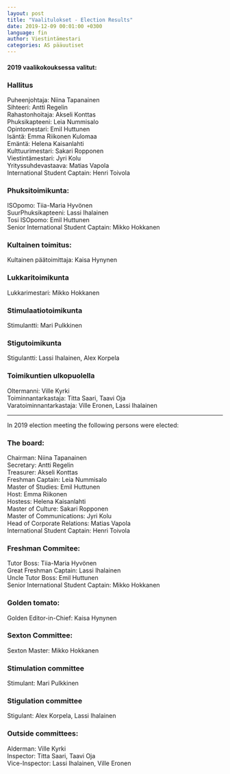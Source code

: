 ```yaml
---
layout: post
title: "Vaalitulokset - Election Results"
date: 2019-12-09 00:01:00 +0300
language: fin
author: Viestintämestari
categories: AS pääuutiset
---
```


#### 2019 vaalikokouksessa valitut:

### Hallitus
Puheenjohtaja: Niina Tapanainen<br>
Sihteeri: Antti Regelin<br>
Rahastonhoitaja: Akseli Konttas<br>
Phuksikapteeni: Leia Nummisalo<br>
Opintomestari: Emil Huttunen<br>
Isäntä: Emma Riikonen Kulomaa<br>
Emäntä: Helena Kaisanlahti<br>
Kulttuurimestari: Sakari Ropponen<br>
Viestintämestari: Jyri Kolu<br>
Yrityssuhdevastaava: Matias Vapola<br>
International Student Captain: Henri Toivola

### Phuksitoimikunta:

ISOpomo: Tiia-Maria Hyvönen<br>
SuurPhuksikapteeni: Lassi Ihalainen<br>
Tosi ISOpomo: Emil Huttunen<br>
Senior International Student Captain: Mikko Hokkanen<br>

### Kultainen toimitus:

Kultainen päätoimittaja: Kaisa Hynynen

### Lukkaritoimikunta

Lukkarimestari: Mikko Hokkanen

### Stimulaatiotoimikunta

Stimulantti: Mari Pulkkinen

### Stigutoimikunta

Stigulantti: Lassi Ihalainen, Alex Korpela

### Toimikuntien ulkopuolella

Oltermanni: Ville Kyrki <br>
Toiminnantarkastaja: Titta Saari, Taavi Oja<br>
Varatoiminnantarkastaja: Ville Eronen, Lassi Ihalainen


---

In 2019 election meeting the following persons were elected:

### The board:
Chairman: Niina Tapanainen<br>
Secretary: Antti Regelin<br>
Treasurer: Akseli Konttas<br>
Freshman Captain: Leia Nummisalo<br>
Master of Studies: Emil Huttunen<br>
Host: Emma Riikonen<br>
Hostess: Helena Kaisanlahti<br>
Master of Culture: Sakari Ropponen<br>
Master of Communications: Jyri Kolu<br>
Head of Corporate Relations: Matias Vapola<br>
International Student Captain: Henri Toivola

### Freshman Commitee:

Tutor Boss: Tiia-Maria Hyvönen<br>
Great Freshman Captain: Lassi Ihalainen<br>
Uncle Tutor Boss: Emil Huttunen<br>
Senior International Student Captain: Mikko Hokkanen<br>

### Golden tomato:

Golden Editor-in-Chief: Kaisa Hynynen

### Sexton Committee:

Sexton Master: Mikko Hokkanen

### Stimulation committee

Stimulant: Mari Pulkkinen

### Stigulation committee

Stigulant: Alex Korpela, Lassi Ihalainen

### Outside committees:

Alderman: Ville Kyrki <br>
Inspector: Titta Saari, Taavi Oja<br>
Vice-Inspector: Lassi Ihalainen, Ville Eronen